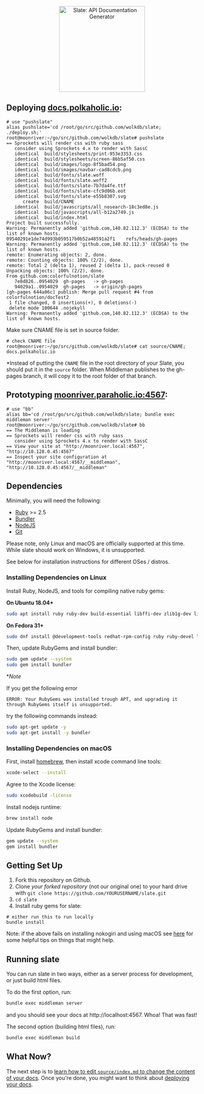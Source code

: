 <p align="center">
  <img src="https://raw.githubusercontent.com/slatedocs/img/main/logo-slate.png" alt="Slate: API Documentation Generator" width="226">
  <br>
</p>

## Deploying [docs.polkaholic.io](https://docs.polkaholic.io):
```
# use "pushslate"
alias pushslate='cd /root/go/src/github.com/wolkdb/slate; ./deploy.sh;'
root@moonriver:~/go/src/github.com/wolkdb/slate# pushslate
== Sprockets will render css with ruby sass
   consider using Sprockets 4.x to render with SassC
   identical  build/stylesheets/print-953e3353.css
   identical  build/stylesheets/screen-86b5af50.css
   identical  build/images/logo-8f5bad54.png
   identical  build/images/navbar-cad8cdcb.png
   identical  build/fonts/slate.woff
   identical  build/fonts/slate.woff2
   identical  build/fonts/slate-7b7da4fe.ttf
   identical  build/fonts/slate-cfc9d06b.eot
   identical  build/fonts/slate-e55b8307.svg
      create  build/CNAME
   identical  build/javascripts/all_nosearch-18c3ed8e.js
   identical  build/javascripts/all-b12a2749.js
   identical  build/index.html
Project built successfully.
Warning: Permanently added 'github.com,140.82.112.3' (ECDSA) to the list of known hosts.
09540291e1de74d993b059517b0b52a48591a2f1	refs/heads/gh-pages
Warning: Permanently added 'github.com,140.82.112.3' (ECDSA) to the list of known hosts.
remote: Enumerating objects: 2, done.
remote: Counting objects: 100% (2/2), done.
remote: Total 2 (delta 1), reused 2 (delta 1), pack-reused 0
Unpacking objects: 100% (2/2), done.
From github.com:colorfulnotion/slate
   7e8d826..0954029  gh-pages   -> gh-pages
   94029a1..0954029  gh-pages   -> origin/gh-pages
[gh-pages 644a06c] publish: Merge pull request #4 from colorfulnotion/docTest2
 1 file changed, 0 insertions(+), 0 deletions(-)
 delete mode 100644 .nojekyll
Warning: Permanently added 'github.com,140.82.112.3' (ECDSA) to the list of known hosts.
```
Make sure CNAME file is set in source folder.
```
# check CNAME file
root@moonriver:~/go/src/github.com/wolkdb/slate# cat source/CNAME;
docs.polkaholic.io
```

*Instead of putting the `CNAME` file in the root directory of your Slate, you should put it in the `source` folder. When Middleman publishes to the gh-pages branch, it will copy it to the root folder of that branch.

## Prototyping [moonriver.paraholic.io:4567](http://moonriver.paraholic.io:4567):
```
# use "bb"
alias bb='cd /root/go/src/github.com/wolkdb/slate; bundle exec middleman server'
root@moonriver:~/go/src/github.com/wolkdb/slate# bb
== The Middleman is loading
== Sprockets will render css with ruby sass
   consider using Sprockets 4.x to render with SassC
== View your site at "http://moonriver.local:4567", "http://10.128.0.45:4567"
== Inspect your site configuration at "http://moonriver.local:4567/__middleman", "http://10.128.0.45:4567/__middleman"
```
## Dependencies

Minimally, you will need the following:

* [Ruby](https://www.ruby-lang.org/en/) >= 2.5
* [Bundler](https://bundler.io/)
* [NodeJS](https://nodejs.org/en/)
* [Git](https://git-scm.com/)

Please note, only Linux and macOS are officially supported at this time. While slate should work on Windows, it is unsupported.

See below for installation instructions for different OSes / distros.

### Installing Dependencies on Linux

Install Ruby, NodeJS, and tools for compiling native ruby gems:

**On Ubuntu 18.04+**

```bash
sudo apt install ruby ruby-dev build-essential libffi-dev zlib1g-dev liblzma-dev nodejs patch
```

**On Fedora 31+**

```bash
sudo dnf install @development-tools redhat-rpm-config ruby ruby-devel libffi-devel zlib-devel xz-devel patch nodejs
```


Then, update RubyGems and install bundler:

```bash
sudo gem update --system
sudo gem install bundler
```
**Note*

If you get the following error

`ERROR: Your RubyGems was installed trough APT, and upgrading it through RubyGems itself is unsupported.`

try the following commands instead:
```bash
sudo apt-get update -y
sudo apt-get install -y bundler
```


### Installing Dependencies on macOS

First, install [homebrew](https://brew.sh/), then install xcode command line tools:

```bash
xcode-select --install
```

Agree to the Xcode license:

```bash
sudo xcodebuild -license
```

Install nodejs runtime:

```bash
brew install node
```

Update RubyGems and install bundler:

```bash
gem update --system
gem install bundler
```

## Getting Set Up

1. Fork this repository on Github.
2. Clone *your forked repository* (not our original one) to your hard drive with `git clone https://github.com/YOURUSERNAME/slate.git`
3. `cd slate`
4. Install ruby gems for slate:

```shell
# either run this to run locally
bundle install
```

Note: if the above fails on installing nokogiri and using macOS see
[here](https://github.com/sparklemotion/nokogiri.org/blob/master/docs/tutorials/installing_nokogiri.md#macos)
for some helpful tips on things that might help.

## Running slate

You can run slate in two ways, either as a server process for development, or just build html files.

To do the first option, run:

```bash
bundle exec middleman server
```

and you should see your docs at http://localhost:4567. Whoa! That was fast!

The second option (building html files), run:

```bash
bundle exec middleman build
```

## What Now?

The next step is to [learn how to edit `source/index.md` to change the content of your docs](Markdown-Syntax). Once you're done, you might want to think about [deploying your docs](https://github.com/slatedocs/slate/wiki/Deploying-Slate).
